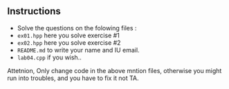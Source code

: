 ## Instructions

- Solve the questions on the folowing files :
- `ex01.hpp` here you solve exercise #1
- `ex02.hpp` here you solve exercise #2
- `README.md` to write your name and IU email.
- `lab04.cpp` if you wish..



Attetnion, Only change code in the above mntion files, otherwise you might run into troubles, and you have to fix it not TA.
